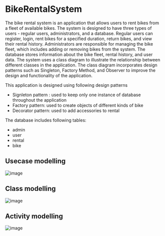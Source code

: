 # BikeRentalSystem
The bike rental system is an application that allows users to rent bikes from a fleet 
of available bikes. The system is designed to have three types of users - regular 
users, administrators, and a database. Regular users can register, login, rent bikes 
for a specified duration, return bikes, and view their rental history. Administrators 
are responsible for managing the bike fleet, which includes adding or removing 
bikes from the system. The database stores information about the bike fleet, rental 
history, and user data.
The system uses a class diagram to illustrate the relationship between different 
classes in the application. The class diagram incorporates design patterns such as 
Singleton, Factory Method, and Observer to improve the design and functionality 
of the application.

This application is designed using following design patterns
  * Signleton pattern : used to keep only one instance of database throughout the application
  * Factory pattern: used to create objects of different kinds of bike
  * Decorator pattern: used to add accessories to rental

The database includes following tables:
  * admin
  * user
  * rental
  * bike

## Usecase modelling
![image](https://github.com/nagaraj2808/BikeRentalSystem/assets/79707183/ce0b101b-03e6-40d8-bf02-2d222aafa7cf)

## Class modelling
![image](https://github.com/nagaraj2808/BikeRentalSystem/assets/79707183/1bba2c9c-b527-4b3f-8238-64496ee2ab78)

## Activity modelling
![image](https://github.com/nagaraj2808/BikeRentalSystem/assets/79707183/6004a6da-8154-4be1-9e72-e7f249d8996d)


